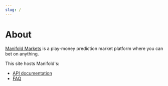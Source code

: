 ```yaml
---
slug: /
---
```


# About

[Manifold Markets](https://manifold.markets/) is a play-money prediction market platform where you can bet on anything.

This site hosts Manifold's:
- [API documentation](/api)
- [FAQ](/faq)